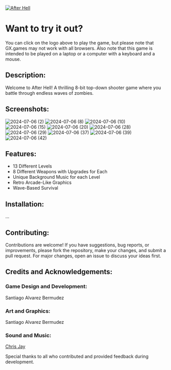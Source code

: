 <a href="https://gx.games/games/jltf0i/after-hell/" target="_blank" rel="noreferrer"><img src="https://github.com/Santiago13225/After-Hell/assets/69102034/11dd5ea3-b300-49cd-9ac3-df5da7623a52" alt="After Hell" /></a>
# Want to try it out?
You can click on the logo above to play the game, but please note that GX.games may not work with all browsers. Also note that this game is intended to be played on a laptop or a computer with a keyboard and a mouse.

## Description:
Welcome to After Hell! A thrilling 8-bit top-down shooter game where you battle through endless waves of zombies.

## Screenshots:
![2024-07-06 (2)](https://github.com/Santiago13225/After-Hell/assets/69102034/ed6a3da2-41ea-4c4c-abcf-92cfa7fa58f3)
![2024-07-06 (8)](https://github.com/Santiago13225/After-Hell/assets/69102034/5b43959c-f9fe-4d0c-8550-bba0b5074f39)
![2024-07-06 (10)](https://github.com/Santiago13225/After-Hell/assets/69102034/7f74a13b-c933-4b93-8001-9437aaa0c427)
![2024-07-06 (15)](https://github.com/Santiago13225/After-Hell/assets/69102034/9e898727-fcc5-4a70-812b-1bc4a142d177)
![2024-07-06 (20)](https://github.com/Santiago13225/After-Hell/assets/69102034/3548560b-aee2-4a23-88e3-07a2ae42e92f)
![2024-07-06 (28)](https://github.com/Santiago13225/After-Hell/assets/69102034/3c982a45-d468-43da-ac7c-822f0e1df7e8)
![2024-07-06 (29)](https://github.com/Santiago13225/After-Hell/assets/69102034/78d75b59-64a7-4b21-a644-f269fc29b4a5)
![2024-07-06 (37)](https://github.com/Santiago13225/After-Hell/assets/69102034/03aa01d3-5383-41b1-870b-b1ea653c78c3)
![2024-07-06 (39)](https://github.com/Santiago13225/After-Hell/assets/69102034/c1dc62dc-5661-4201-b51d-a98cc07cd580)
![2024-07-06 (42)](https://github.com/Santiago13225/After-Hell/assets/69102034/d6f39792-07cb-4580-a6a9-f9a1abed2cc7)

## Features:
- 13 Different Levels
- 8 Different Weapons with Upgrades for Each
- Unique Background Music for each Level
- Retro Arcade-Like Graphics
- Wave-Based Survival

## Installation:
...

## Contributing:
Contributions are welcome! If you have suggestions, bug reports, or improvements, please fork the repository, make your changes, and submit a pull request. For major changes, open an issue to discuss your ideas first.

## Credits and Acknowledgements:
### Game Design and Development:
Santiago Alvarez Bermudez

### Art and Graphics:
Santiago Alvarez Bermudez

### Sound and Music:
[Chris Jay](https://soundbetter.com/profiles/386761-chris-jay)

Special thanks to all who contributed and provided feedback during development.
